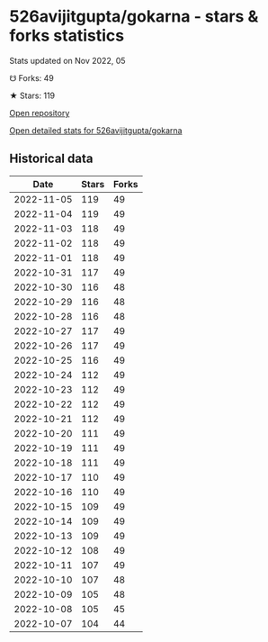 # 526avijitgupta/gokarna - stars & forks statistics

Stats updated on Nov 2022, 05

☋ Forks: 49

★ Stars: 119

[Open repository](https://github.com/526avijitgupta/gokarna)

[Open detailed stats for 526avijitgupta/gokarna](https://reviewgithub.com/rep/526avijitgupta/gokarna)

## Historical data
| Date | Stars | Forks |
|------|-------|-------|
| 2022-11-05 | 119 | 49 | 
| 2022-11-04 | 119 | 49 | 
| 2022-11-03 | 118 | 49 | 
| 2022-11-02 | 118 | 49 | 
| 2022-11-01 | 118 | 49 | 
| 2022-10-31 | 117 | 49 | 
| 2022-10-30 | 116 | 48 | 
| 2022-10-29 | 116 | 48 | 
| 2022-10-28 | 116 | 48 | 
| 2022-10-27 | 117 | 49 | 
| 2022-10-26 | 117 | 49 | 
| 2022-10-25 | 116 | 49 | 
| 2022-10-24 | 112 | 49 | 
| 2022-10-23 | 112 | 49 | 
| 2022-10-22 | 112 | 49 | 
| 2022-10-21 | 112 | 49 | 
| 2022-10-20 | 111 | 49 | 
| 2022-10-19 | 111 | 49 | 
| 2022-10-18 | 111 | 49 | 
| 2022-10-17 | 110 | 49 | 
| 2022-10-16 | 110 | 49 | 
| 2022-10-15 | 109 | 49 | 
| 2022-10-14 | 109 | 49 | 
| 2022-10-13 | 109 | 49 | 
| 2022-10-12 | 108 | 49 | 
| 2022-10-11 | 107 | 49 | 
| 2022-10-10 | 107 | 48 | 
| 2022-10-09 | 105 | 48 | 
| 2022-10-08 | 105 | 45 | 
| 2022-10-07 | 104 | 44 | 

